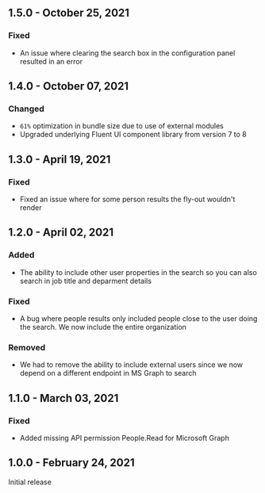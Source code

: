 ## 1.5.0 - October 25, 2021

### Fixed
- An issue where clearing the search box in the configuration panel resulted in an error

## 1.4.0 - October 07, 2021

### Changed
- `61%` optimization in bundle size due to use of external modules
- Upgraded underlying Fluent UI component library from version 7 to 8

## 1.3.0 - April 19, 2021

### Fixed
- Fixed an issue where for some person results the fly-out wouldn&#x27;t render

## 1.2.0 - April 02, 2021

### Added
- The ability to include other user properties in the search so you can also search in job title and deparment details

### Fixed
- A bug where people results only included people close to the user doing the search. We now include the entire organization

### Removed
- We had to remove the ability to include external users since we now depend on a different endpoint in MS Graph to search

## 1.1.0 - March 03, 2021

### Fixed
- Added missing API permission People.Read for Microsoft Graph

## 1.0.0 - February 24, 2021

Initial release

